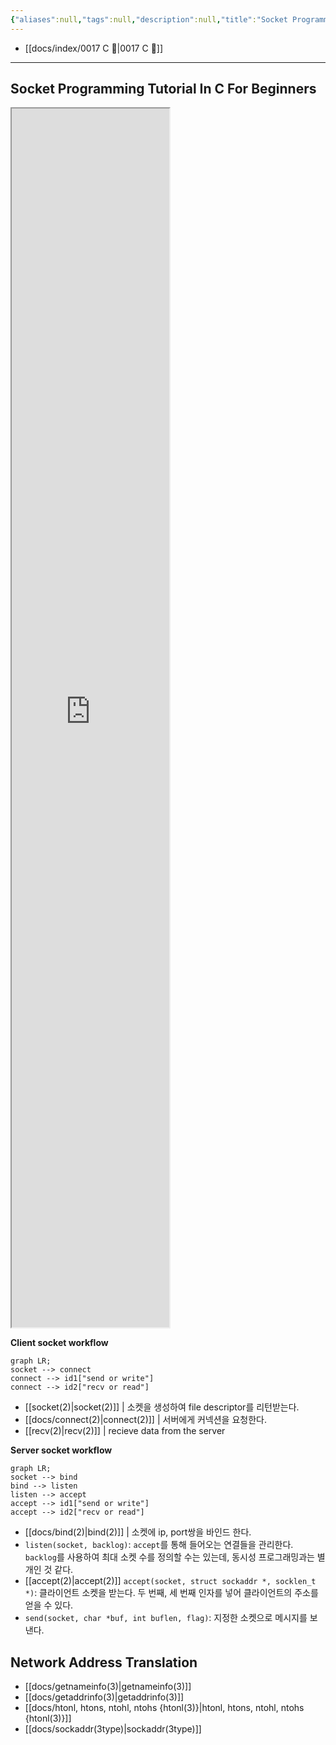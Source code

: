 ```yaml
---
{"aliases":null,"tags":null,"description":null,"title":"Socket Programming C API","created":"2023-09-16T16:57:23","updated":"2023-09-21T00:57:32","dg-publish":true,"permalink":"/docs/Socket Programming C API/","dgPassFrontmatter":true}
---
```


- [[docs/index/0017 C 🍎\|0017 C 🍎]]
___

## Socket Programming Tutorial In C For Beginners

<iframe title="Socket Programming Tutorial In C For Beginners | Part 1 | Eduonix" src="https://www.youtube.com/embed/LtXEMwSG5-8?feature=oembed" height="113" width="200" allowfullscreen="" allow="fullscreen" style="aspect-ratio: 1.76991 / 1; width: 50%; height: 50%;"></iframe>

**Client socket workflow**

```mermaid
graph LR;
socket --> connect
connect --> id1["send or write"]
connect --> id2["recv or read"]
```

- [[socket(2)\|socket(2)]] | 소켓을 생성하여 file descriptor를 리턴받는다.
- [[docs/connect(2)\|connect(2)]] | 서버에게 커넥션을 요청한다.
- [[recv(2)\|recv(2)]] | recieve data from the server

**Server socket workflow**

```mermaid
graph LR;
socket --> bind
bind --> listen
listen --> accept
accept --> id1["send or write"]
accept --> id2["recv or read"]
```

- [[docs/bind(2)\|bind(2)]] | 소켓에 ip, port쌍을 바인드 한다.
- `listen(socket, backlog)`: `accept`를 통해 들어오는 연결들을 관리한다. `backlog`를 사용하여 최대 소켓 수를 정의할 수는 있는데, 동시성 프로그래밍과는 별개인 것 같다.
- [[accept(2)\|accept(2)]] `accept(socket, struct sockaddr *, socklen_t *)`: 클라이언트 소켓을 받는다. 두 번째, 세 번째 인자를 넣어 클라이언트의 주소를 얻을 수 있다.
- `send(socket, char *buf, int buflen, flag)`: 지정한 소켓으로 메시지를 보낸다.

## Network Address Translation

- [[docs/getnameinfo(3)\|getnameinfo(3)]]
- [[docs/getaddrinfo(3)\|getaddrinfo(3)]]
- [[docs/htonl, htons, ntohl, ntohs {htonl(3)}\|htonl, htons, ntohl, ntohs {htonl(3)}]]
- [[docs/sockaddr(3type)\|sockaddr(3type)]]
